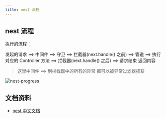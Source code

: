 ```yaml
---
title: nest 流程
---
```


## nest 流程

执行的流程：

发起的请求 ==> 中间件 ==> 守卫 ==> 拦截器(next.handle() 之前) ==> 管道 ==> 执行对应的 Controller 方法 ==> 拦截器(next.handle() 之后) ==> 请求结束 返回内容

> 这里中间件 ==> 到拦截器中的所有的异常 都可以被异常过滤器捕获

![nest-progress](http://oss.cc-heart.cn:30002/oss/file/WPJTOOANlAvXos4EJeb0m/2023-06-07/nest-progress.png)

## 文档资料

- [nest 中文文档](https://www.kancloud.cn/juukee/nestjs/2666734)
